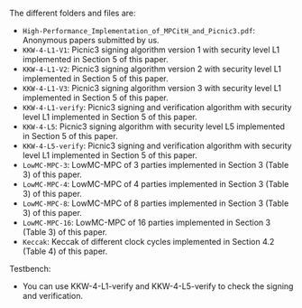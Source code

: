 The different folders and files are:

- `High-Performance_Implementation_of_MPCitH_and_Picnic3.pdf`: Anonymous papers submitted by us.
- `KKW-4-L1-V1`: Picnic3 signing algorithm version 1 with security level L1 implemented in Section 5 of this paper.
- `KKW-4-L1-V2`: Picnic3 signing algorithm version 2 with security level L1 implemented in Section 5 of this paper.
- `KKW-4-L1-V3`: Picnic3 signing algorithm version 3 with security level L1 implemented in Section 5 of this paper.
- `KKW-4-L1-verify`: Picnic3 signing and verification algorithm with security level L1 implemented in Section 5 of this paper.
- `KKW-4-L5`: Picnic3 signing algorithm with security level L5 implemented in Section 5 of this paper.
- `KKW-4-L5-verify`: Picnic3 signing and verification algorithm with security level L1 implemented in Section 5 of this paper.
- `LowMC-MPC-3`: LowMC-MPC of 3 parties implemented in Section 3 (Table 3) of this paper.
- `LowMC-MPC-4`: LowMC-MPC of 4 parties implemented in Section 3 (Table 3) of this paper.
- `LowMC-MPC-8`: LowMC-MPC of 8 parties implemented in Section 3 (Table 3) of this paper.
- `LowMC-MPC-16`: LowMC-MPC of 16 parties implemented in Section 3 (Table 3) of this paper.
- `Keccak`: Keccak of different clock cycles implemented in Section 4.2 (Table 4) of this paper.

Testbench:
- You can use KKW-4-L1-verify and KKW-4-L5-verify to check the signing and verification.
